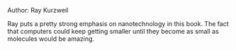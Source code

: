 Author: Ray Kurzweil

Ray puts a pretty strong emphasis on nanotechnology in this book. The fact that computers could keep getting smaller until they become as small as molecules would be amazing.
